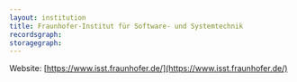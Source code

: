 ```yaml
---
layout: institution
title: Fraunhofer-Institut für Software- und Systemtechnik
recordsgraph: 
storagegraph: 
---
```


Website: [https://www.isst.fraunhofer.de/](https://www.isst.fraunhofer.de/)
